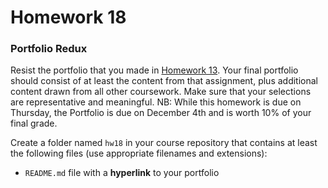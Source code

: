 # Homework 18

### Portfolio Redux

Resist the portfolio that you made in [Homework 13](hw13.md). Your final portfolio should consist of at least the content from that assignment, plus additional content drawn from all other coursework. Make sure that your selections are representative and meaningful. NB: While this homework is due on Thursday, the Portfolio is due on December 4th and is worth 10% of your final grade. 

Create a folder named `hw18` in your course repository that contains at least the following files (use appropriate filenames and extensions):

* `README.md` file with a **hyperlink** to your portfolio